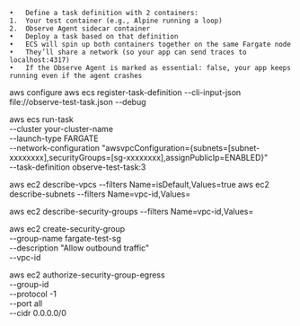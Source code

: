 	•	Define a task definition with 2 containers:
	1.	Your test container (e.g., Alpine running a loop)
	2.	Observe Agent sidecar container
	•	Deploy a task based on that definition
	•	ECS will spin up both containers together on the same Fargate node
	•	They’ll share a network (so your app can send traces to localhost:4317)
	•	If the Observe Agent is marked as essential: false, your app keeps running even if the agent crashes


aws configure
aws ecs register-task-definition --cli-input-json file://observe-test-task.json --debug

aws ecs run-task \
  --cluster your-cluster-name \
  --launch-type FARGATE \
  --network-configuration "awsvpcConfiguration={subnets=[subnet-xxxxxxxx],securityGroups=[sg-xxxxxxxx],assignPublicIp=ENABLED}" \
  --task-definition observe-test-task:3

aws ec2 describe-vpcs --filters Name=isDefault,Values=true
aws ec2 describe-subnets --filters Name=vpc-id,Values=<vpc-id>

aws ec2 describe-security-groups --filters Name=vpc-id,Values=<vpc-id>

aws ec2 create-security-group \
  --group-name fargate-test-sg \
  --description "Allow outbound traffic" \
  --vpc-id <vpc-id>

aws ec2 authorize-security-group-egress \
  --group-id <sg-id> \
  --protocol -1 \
  --port all \
  --cidr 0.0.0.0/0